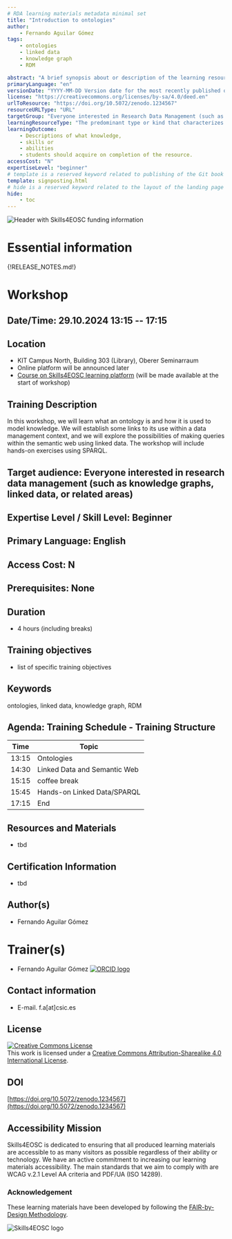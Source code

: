 ```yaml
---
# RDA learning materials metadata minimal set
title: "Introduction to ontologies"
author: 
    - Fernando Aguilar Gómez
tags: 
    - ontologies
    - linked data
    - knowledge graph
    - RDM

abstract: "A brief synopsis about or description of the learning resource."
primaryLanguage: "en"
versionDate: "YYYY-MM-DD Version date for the most recently published or broadcast resource."
license: "https://creativecommons.org/licenses/by-sa/4.0/deed.en"
urlToResource: "https://doi.org/10.5072/zenodo.1234567"
resourceURLType: "URL"
targetGroup: "Everyone interested in Research Data Management (such as knowledge graphs, linked data, or related areas)"
learningResourceType: "The predominant type or kind that characterizes the learning resource."
learningOutcome: 
    - Descriptions of what knowledge, 
    - skills or 
    - abilities 
    - students should acquire on completion of the resource.
accessCost: "N"
expertiseLevel: "beginner"
# template is a reserved keyword related to publishing of the Git book itself and not part of the RDA metadata schema. Please leave it as is and don't edit it manually
template: signposting.html
# hide is a reserved keyword related to the layout of the landing page and not part of the RDA metadata schema. Please leave it as is and don't edit it manually
hide:
    - toc
---
```


![Header with Skills4EOSC funding information](./attachments/header.png)

# Essential information

{!RELEASE_NOTES.md!}

# Workshop

## Date/Time: 29.10.2024 13:15 -- 17:15

## Location

- KIT Campus North, Building 303 (Library), Oberer Seminarraum
- Online platform will be announced later
- [Course on Skills4EOSC learning platform](https://learning.skills4eosc.eu/mod/forum/view.php?id=677) (will be made available at the start of workshop)

## Training Description

In this workshop, we will learn what an ontology is and how it is used to model knowledge.
We will establish some links to its use within a data management context, and we will explore the possibilities of making queries within the semantic web using linked data.
The workshop will include hands-on exercises using SPARQL.

## Target audience: Everyone interested in research data management (such as knowledge graphs, linked data, or related areas)

## Expertise Level / Skill Level: Beginner

## Primary Language: English

## Access Cost: N

## Prerequisites: None

## Duration

- 4 hours (including breaks)

## Training objectives

- list of specific training objectives

## Keywords

ontologies, linked data, knowledge graph, RDM

## Agenda: Training Schedule - Training Structure

| Time      | Topic                        |
|-----------|------------------------------|
| 13:15     | Ontologies                   |
| 14:30     | Linked Data and Semantic Web |
| 15:15     | coffee break                 |
| 15:45     | Hands-on Linked Data/SPARQL  |
| 17:15     | End                          |

## Resources and Materials

- tbd

## Certification Information

- tbd

## Author(s)

- Fernando Aguilar Gómez

# Trainer(s)

- Fernando Aguilar Gómez [![ORCID logo](./attachments/orcid_16x16.webp)](https://orcid.org/0000-0001-9462-4831)

## Contact information

- E-mail. f.a[at]csic.es

## License

<a rel="license" href="http://creativecommons.org/licenses/by-sa/4.0/"><img alt="Creative Commons License" style="border-width:0" src="https://i.creativecommons.org/l/by-sa/4.0/88x31.png" /></a><br />This work is licensed under a <a rel="license" href="http://creativecommons.org/licenses/by-sa/4.0/">Creative Commons Attribution-Sharealike 4.0 International License</a>.

## DOI

[https://doi.org/10.5072/zenodo.1234567](https://doi.org/10.5072/zenodo.1234567)

## Accessibility Mission

Skills4EOSC is dedicated to ensuring that all produced learning materials are accessible to as many visitors as possible regardless of their ability or technology. We have an active commitment to increasing our learning materials accessibility. The main standards that we aim to comply with are WCAG v.2.1 Level AA criteria and PDF/UA (ISO 14289).

### Acknowledgement

These learning materials have been developed by following the [FAIR-by-Design Methodology](https://doi.org/10.5281/zenodo.7875540).

![Skills4EOSC logo](./attachments/skills4eosc.png)
